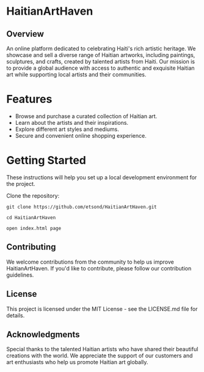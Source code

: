 # HaitianArtHaven


## Overview
An online platform dedicated to celebrating Haiti's rich artistic heritage. We showcase and sell a diverse range of Haitian artworks, including paintings, sculptures, and crafts, created by talented artists from Haiti. Our mission is to provide a global audience with access to authentic and exquisite Haitian art while supporting local artists and their communities.

# Features
* Browse and purchase a curated collection of Haitian art.
* Learn about the artists and their inspirations.
* Explore different art styles and mediums.
* Secure and convenient online shopping experience.


# Getting Started
These instructions will help you set up a local development environment for the project.

Clone the repository:

```
git clone https://github.com/etsond/HaitianArtHaven.git
```


```
cd HaitianArtHaven
```

```
open index.html page
```

## Contributing
We welcome contributions from the community to help us improve HaitianArtHaven. If you'd like to contribute, please follow our contribution guidelines.

## License
This project is licensed under the MIT License - see the LICENSE.md file for details.

## Acknowledgments
Special thanks to the talented Haitian artists who have shared their beautiful creations with the world.
We appreciate the support of our customers and art enthusiasts who help us promote Haitian art globally.
